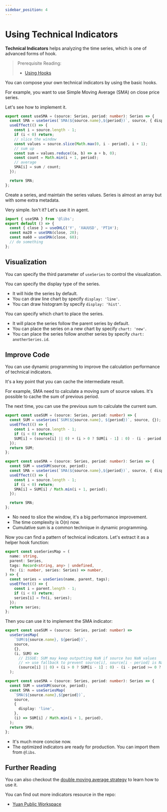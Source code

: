 ```yaml
---
sidebar_position: 4
---
```


# Using Technical Indicators

**Technical Indicators** helps analyzing the time series, which is one of advanced forms of hook.

> Prerequisite Reading:
>
> - [Using Hooks](./using-hooks)

You can compose your own technical indicators by using the basic hooks.

For example, you want to use Simple Moving Average (SMA) on close price series.

Let's see how to implement it.

```ts
export const useSMA = (source: Series, period: number): Series => {
  const SMA = useSeries(`SMA(${source.name},${period})`, source, { display: 'line' });
  useEffect(() => {
    const i = source.length - 1;
    if (i < 0) return;
    // slice the window
    const values = source.slice(Math.max(0, i - period), i + 1);
    // sum up
    const sum = values.reduce((a, b) => a + b, 0);
    const count = Math.min(i + 1, period);
    // average
    SMA[i] = sum / count;
  });

  return SMA;
};
```

Create a series, and maintain the series values. Series is almost an array but with some extra metadata.

Very simple. Isn't it? Let's use it in agent.

```ts
import { useSMA } from '@libs';
export default () => {
  const { close } = useOHLC('Y', 'XAUUSD', 'PT1H');
  const ma20 = useSMA(close, 20);
  const ma60 = useSMA(close, 60);
  // do something
};
```

## Visualization

You can specify the third parameter of `useSeries` to control the visualization.

You can specify the display type of the series.

- It will hide the series by default.
- You can draw line chart by specify `display: 'line'`.
- You can draw histogram by specify `display: 'hist'`.

You can specify which chart to place the series.

- It will place the series follow the parent series by default.
- You can place the series on a new chart by specify `chart: 'new'`.
- You can place the series follow another series by specify `chart: anotherSeries.id`.

## Improve Code

You can use dynamic programming to improve the calculation performance of technical indicators.

It's a key point that you can cache the intermediate result.

For example, SMA need to calculate a moving sum of source values. It's possible to cache the sum of previous period.

The next time, you can use the previous sum to calculate the current sum.

```ts
export const useSUM = (source: Series, period: number) => {
  const SUM = useSeries(`SUM(${source.name}, ${period})`, source, {});
  useEffect(() => {
    const i = source.length - 1;
    if (i < 0) return;
    SUM[i] = (source[i] || 0) + (i > 0 ? SUM[i - 1] : 0) - (i - period >= 0 ? source[i - period] || 0 : 0);
  });
  return SUM;
};

export const useSMA = (source: Series, period: number): Series => {
  const SUM = useSUM(source, period);
  const SMA = useSeries(`SMA(${source.name},${period})`, source, { display: 'line' });
  useEffect(() => {
    const i = source.length - 1;
    if (i < 0) return;
    SMA[i] = SUM[i] / Math.min(i + 1, period);
  });

  return SMA;
};
```

- No need to slice the window, it's a big performance improvement.
- The time complexity is O(n) now.
- Cumulative sum is a common technique in dynamic programming.

Now you can find a pattern of technical indicators. Let's extract it as a helper hook function:

```ts
export const useSeriesMap = (
  name: string,
  parent: Series,
  tags: Record<string, any> | undefined,
  fn: (i: number, series: Series) => number,
) => {
  const series = useSeries(name, parent, tags);
  useEffect(() => {
    const i = parent.length - 1;
    if (i < 0) return;
    series[i] = fn(i, series);
  });
  return series;
};
```

Then you can use it to implement the SMA indicator:

```ts
export const useSUM = (source: Series, period: number) =>
  useSeriesMap(
    `SUM(${source.name}, ${period})`,
    source,
    {},
    (i, SUM) =>
      // ISSUE: SUM may keep outputting NaN if source has NaN values
      // => use fallback to prevent source[i], source[i - period] is NaN
      (source[i] || 0) + (i > 0 ? SUM[i - 1] : 0) - (i - period >= 0 ? source[i - period] || 0 : 0),
  );

export const useSMA = (source: Series, period: number): Series => {
  const SUM = useSUM(source, period);
  const SMA = useSeriesMap(
    `SMA(${source.name},${period})`,
    source,
    {
      display: 'line',
    },
    (i) => SUM[i] / Math.min(i + 1, period),
  );
  return SMA;
};
```

- It's much more concise now.
- The optimized indicators are ready for production. You can import them from `@libs`.

## Further Reading

You can also checkout the [double moving average strategy](https://github.com/No-Trade-No-Life/Yuan-Public-Workspace/blob/main/%40models/double-ma.ts) to learn how to use it.

You can find out more indicators resource in the repo:

- [Yuan Public Workspace](https://github.com/No-Trade-No-Life/Yuan-Public-Workspace)

